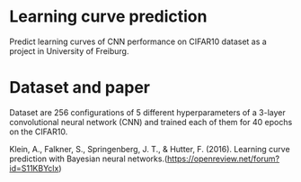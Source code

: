 # Learning curve prediction

Predict learning curves of CNN performance on CIFAR10 dataset as a project in University of Freiburg.

# Dataset and paper

Dataset are 256 configurations of 5 different hyperparameters of a 3-layer convolutional neural network (CNN) and trained each of them for 40 epochs on the CIFAR10.

Klein, A., Falkner, S., Springenberg, J. T., & Hutter, F. (2016). Learning curve prediction with Bayesian neural networks.(https://openreview.net/forum?id=S11KBYclx)





